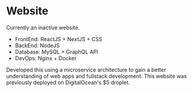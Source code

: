 # Website

Currently an inactive website.

- FrontEnd: ReactJS + NextJS + CSS
- BackEnd: NodeJS
- Database: MySQL + GraphQL API
- DevOps: Nginx + Docker

Developed this using a microservice architecture to gain a better understanding of web apps and fullstack development. This website was previously deployed on DigitalOcean's $5 droplet.
